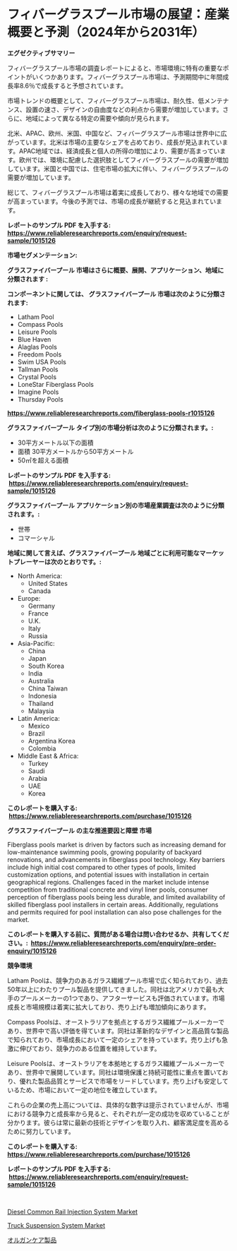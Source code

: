 <p><h1>フィバーグラスプール市場の展望：産業概要と予測（2024年から2031年）</h1></p><p><strong>エグゼクティブサマリー</strong></p>
<p><p>フィバーグラスプール市場の調査レポートによると、市場環境に特有の重要なポイントがいくつかあります。フィバーグラスプール市場は、予測期間中に年間成長率8.6％で成長すると予想されています。 </p><p>市場トレンドの概要として、フィバーグラスプール市場は、耐久性、低メンテナンス、設置の速さ、デザインの自由度などの利点から需要が増加しています。さらに、地域によって異なる特定の需要や傾向が見られます。</p><p>北米、APAC、欧州、米国、中国など、フィバーグラスプール市場は世界中に広がっています。北米は市場の主要なシェアを占めており、成長が見込まれています。APAC地域では、経済成長と個人の所得の増加により、需要が高まっています。欧州では、環境に配慮した選択肢としてフィバーグラスプールの需要が増加しています。米国と中国では、住宅市場の拡大に伴い、フィバーグラスプールの需要が増加しています。</p><p>総じて、フィバーグラスプール市場は着実に成長しており、様々な地域での需要が高まっています。今後の予測では、市場の成長が継続すると見込まれています。</p></p>
<p><strong>レポートのサンプル PDF を入手する: <a href="https://www.reliableresearchreports.com/enquiry/request-sample/1015126">https://www.reliableresearchreports.com/enquiry/request-sample/1015126</a></strong></p>
<p><strong>市場セグメンテーション:</strong></p>
<p><strong> グラスファイバープール 市場はさらに概要、展開、アプリケーション、地域に分類されます :</strong></p>
<p><strong>コンポーネントに関しては、 グラスファイバープール 市場は次のように分類されます: &nbsp;</strong></p>
<p><ul><li>Latham Pool</li><li>Compass Pools</li><li>Leisure Pools</li><li>Blue Haven</li><li>Alaglas Pools</li><li>Freedom Pools</li><li>Swim USA Pools</li><li>Tallman Pools</li><li>Crystal Pools</li><li>LoneStar Fiberglass Pools</li><li>Imagine Pools</li><li>Thursday Pools</li></ul></p>
<p><strong><a href="https://www.reliableresearchreports.com/fiberglass-pools-r1015126">https://www.reliableresearchreports.com/fiberglass-pools-r1015126</a></strong></p>
<p><strong> グラスファイバープール タイプ別の市場分析は次のように分類されます。:</strong></p>
<p><ul><li>30平方メートル以下の面積</li><li>面積 30平方メートルから50平方メートル</li><li>50㎡を超える面積</li></ul></p>
<p><strong>レポートのサンプル PDF を入手する: &nbsp;<a href="https://www.reliableresearchreports.com/enquiry/request-sample/1015126">https://www.reliableresearchreports.com/enquiry/request-sample/1015126</a></strong></p>
<p><strong> グラスファイバープール アプリケーション別の市場産業調査は次のように分類されます。:</strong></p>
<p><ul><li>世帯</li><li>コマーシャル</li></ul></p>
<p><strong>地域に関して言えば、グラスファイバープール 地域ごとに利用可能なマーケットプレーヤーは次のとおりです。:</strong></p>
<p><ul>
    <li>
        North America:
        <ul>
            <li>United States</li>
            <li>Canada</li>
        </ul>
    </li>
    <li>
        Europe:
        <ul>
            <li>Germany</li>
            <li>France</li>
            <li>U.K.</li>
            <li>Italy</li>
            <li>Russia</li>
        </ul>
    </li>
    <li>
        Asia-Pacific:
        <ul>
            <li>China</li>
            <li>Japan</li>
            <li>South Korea</li>
            <li>India</li>
            <li>Australia</li>
            <li>China Taiwan</li>
            <li>Indonesia</li>
            <li>Thailand</li>
            <li>Malaysia</li>
        </ul>
    </li>
    <li>
        Latin America:
        <ul>
            <li>Mexico</li>
            <li>Brazil</li>
            <li>Argentina Korea</li>
            <li>Colombia</li>
        </ul>
    </li>
    <li>
        Middle East & Africa:
        <ul>
            <li>Turkey</li>
            <li>Saudi</li>
            <li>Arabia</li>
            <li>UAE</li>
            <li>Korea</li>
        </ul>
    </li>
    </ul></p>
<p><strong>このレポートを購入する: &nbsp;<a href="https://www.reliableresearchreports.com/purchase/1015126">https://www.reliableresearchreports.com/purchase/1015126</a></strong></p>
<p><strong>グラスファイバープール の主な推進要因と障壁 市場</strong></p>
<p><p>Fiberglass pools market is driven by factors such as increasing demand for low-maintenance swimming pools, growing popularity of backyard renovations, and advancements in fiberglass pool technology. Key barriers include high initial cost compared to other types of pools, limited customization options, and potential issues with installation in certain geographical regions. Challenges faced in the market include intense competition from traditional concrete and vinyl liner pools, consumer perception of fiberglass pools being less durable, and limited availability of skilled fiberglass pool installers in certain areas. Additionally, regulations and permits required for pool installation can also pose challenges for the market.</p></p>
<p><strong>このレポートを購入する前に、質問がある場合は問い合わせるか、共有してください。:&nbsp; <a href="https://www.reliableresearchreports.com/enquiry/pre-order-enquiry/1015126">https://www.reliableresearchreports.com/enquiry/pre-order-enquiry/1015126</a></strong></p>
<p><strong>競争環境</strong></p>
<p><p>Latham Poolは、競争力のあるガラス繊維プール市場で広く知られており、過去50年以上にわたりプール製品を提供してきました。同社は北アメリカで最も大手のプールメーカーの1つであり、アフターサービスも評価されています。市場成長と市場規模は着実に拡大しており、売り上げも増加傾向にあります。</p><p>Compass Poolsは、オーストラリアを拠点とするガラス繊維プールメーカーであり、世界中で高い評価を得ています。同社は革新的なデザインと高品質な製品で知られており、市場成長において一定のシェアを持っています。売り上げも急激に伸びており、競争力のある位置を維持しています。</p><p>Leisure Poolsは、オーストラリアを本拠地とするガラス繊維プールメーカーであり、世界中で展開しています。同社は環境保護と持続可能性に重点を置いており、優れた製品品質とサービスで市場をリードしています。売り上げも安定しているため、市場において一定の地位を確立しています。</p><p>これらの企業の売上高については、具体的な数字は提示されていませんが、市場における競争力と成長率から見ると、それぞれが一定の成功を収めていることが分かります。彼らは常に最新の技術とデザインを取り入れ、顧客満足度を高めるために努力しています。</p></p>
<p><strong>このレポートを購入する: &nbsp; <a href="https://www.reliableresearchreports.com/purchase/1015126">https://www.reliableresearchreports.com/purchase/1015126</a></strong></p>
<p><strong>レポートのサンプル PDF を入手する: &nbsp;<a href="https://www.reliableresearchreports.com/enquiry/request-sample/1015126">https://www.reliableresearchreports.com/enquiry/request-sample/1015126</a></strong><strong></strong></p>
<p>&nbsp;</p>
<p><p><a href="https://www.linkedin.com/pulse/diesel-common-rail-injection-system-market-provides-detailed-uknbc?trackingId=TFX0d0C5OQH%2FuuY907Ad5A%3D%3D">Diesel Common Rail Injection System Market</a></p><p><a href="https://www.linkedin.com/pulse/truck-suspension-system-market-size-growth-segmentation-regional-ycerc?trackingId=WiteSrZZbQh6%2Fg2l9OaNrg%3D%3D">Truck Suspension System Market</a></p><p><a href="https://medium.com/@carllane655/%E8%A3%BD%E5%93%81%E5%B8%82%E5%A0%B4%E3%83%A1%E3%83%88%E3%83%AA%E3%82%AF%E3%82%B9%E3%81%AE%E3%83%87%E3%82%B3%E3%83%BC%E3%83%87%E3%82%A3%E3%83%B3%E3%82%B0-%E5%B8%82%E5%A0%B4%E3%82%B7%E3%82%A7%E3%82%A2-%E3%83%88%E3%83%AC%E3%83%B3%E3%83%89-%E6%88%90%E9%95%B7%E3%83%91%E3%82%BF%E3%83%BC%E3%83%B3-cdfc93a2561e">オルガンケア製品</a></p></p>